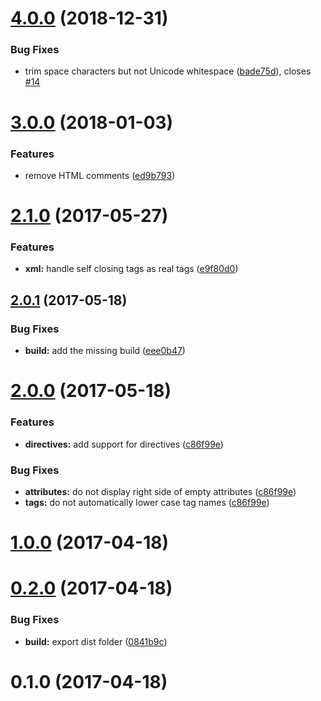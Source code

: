 <a name="4.0.0"></a>
# [4.0.0](https://github.com/rayrutjes/diffable-html/compare/v3.0.0...v4.0.0) (2018-12-31)


### Bug Fixes

* trim space characters but not Unicode whitespace ([bade75d](https://github.com/rayrutjes/diffable-html/commit/bade75d)), closes [#14](https://github.com/rayrutjes/diffable-html/issues/14)



<a name="3.0.0"></a>
# [3.0.0](https://github.com/rayrutjes/diffable-html/compare/v2.1.0...v3.0.0) (2018-01-03)


### Features

* remove HTML comments ([ed9b793](https://github.com/rayrutjes/diffable-html/commit/ed9b793))



<a name="2.1.0"></a>
# [2.1.0](https://github.com/rayrutjes/diffable-html/compare/v2.0.1...v2.1.0) (2017-05-27)


### Features

* **xml:** handle self closing tags as real tags ([e9f80d0](https://github.com/rayrutjes/diffable-html/commit/e9f80d0))



<a name="2.0.1"></a>
## [2.0.1](https://github.com/rayrutjes/diffable-html/compare/v2.0.0...v2.0.1) (2017-05-18)


### Bug Fixes

* **build:** add the missing build ([eee0b47](https://github.com/rayrutjes/diffable-html/commit/eee0b47))



<a name="2.0.0"></a>
# [2.0.0](https://github.com/rayrutjes/diffable-html/compare/v1.0.0...v2.0.0) (2017-05-18)


### Features

* **directives:** add support for directives ([c86f99e](https://github.com/rayrutjes/diffable-html/commit/c86f99e))


### Bug Fixes

* **attributes:** do not display right side of empty attributes ([c86f99e](https://github.com/rayrutjes/diffable-html/commit/c86f99e))
* **tags:** do not automatically lower case tag names ([c86f99e](https://github.com/rayrutjes/diffable-html/commit/c86f99e))



<a name="1.0.0"></a>
# [1.0.0](https://github.com/rayrutjes/diffable-html/compare/v0.2.0...v1.0.0) (2017-04-18)



<a name="0.2.0"></a>
# [0.2.0](https://github.com/rayrutjes/diffable-html/compare/v0.1.0...v0.2.0) (2017-04-18)


### Bug Fixes

* **build:** export dist folder ([0841b9c](https://github.com/rayrutjes/diffable-html/commit/0841b9c))



<a name="0.1.0"></a>
# 0.1.0 (2017-04-18)
